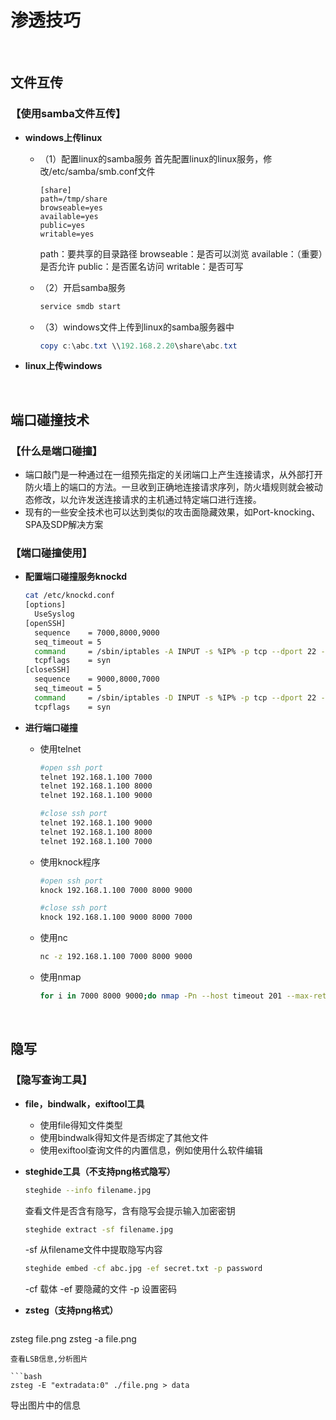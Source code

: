 # 渗透技巧

&nbsp;

## 文件互传

### 【使用samba文件互传】

* **windows上传linux**
  * （1）配置linux的samba服务
    首先配置linux的linux服务，修改/etc/samba/smb.conf文件
    ```
    [share]
    path=/tmp/share
    browseable=yes
    available=yes
    public=yes
    writable=yes
    ```
    path：要共享的目录路径
    browseable：是否可以浏览
    available：（重要）是否允许
    public：是否匿名访问
    writable：是否可写
    
  * （2）开启samba服务
    ```bash
    service smdb start
    ```
    
  * （3）windows文件上传到linux的samba服务器中
    ```powershell
    copy c:\abc.txt \\192.168.2.20\share\abc.txt
    ```
* **linux上传windows**



&nbsp;

## 端口碰撞技术

### 【什么是端口碰撞】

* 端口敲门是一种通过在一组预先指定的关闭端口上产生连接请求，从外部打开防火墙上的端口的方法。一旦收到正确地连接请求序列，防火墙规则就会被动态修改，以允许发送连接请求的主机通过特定端口进行连接。
* 现有的一些安全技术也可以达到类似的攻击面隐藏效果，如Port-knocking、SPA及SDP解决方案

### 【端口碰撞使用】

* **配置端口碰撞服务knockd**
  ```bash
  cat /etc/knockd.conf
  [options]
    UseSyslog
  [openSSH]
    sequence    = 7000,8000,9000
    seq_timeout = 5
    command     = /sbin/iptables -A INPUT -s %IP% -p tcp --dport 22 -j ACCEPT
    tcpflags    = syn
  [closeSSH]
    sequence    = 9000,8000,7000
    seq_timeout = 5
    command     = /sbin/iptables -D INPUT -s %IP% -p tcp --dport 22 -j ACCEPT
    tcpflags    = syn
  ```
  
* **进行端口碰撞**
  * 使用telnet
    ```bash
    #open ssh port
    telnet 192.168.1.100 7000
    telnet 192.168.1.100 8000
    telnet 192.168.1.100 9000
    
    #close ssh port
    telnet 192.168.1.100 9000
    telnet 192.168.1.100 8000
    telnet 192.168.1.100 7000
    ```
    
  * 使用knock程序
    ```bash
    #open ssh port
    knock 192.168.1.100 7000 8000 9000
    
    #close ssh port
    knock 192.168.1.100 9000 8000 7000
    ```
    
  * 使用nc
    ```bash
    nc -z 192.168.1.100 7000 8000 9000
    ```
    
  * 使用nmap
    ```bash
    for i in 7000 8000 9000;do nmap -Pn --host timeout 201 --max-retries 0 -p $i 192.168.1.100;done
    ```

&nbsp;


## 隐写

### 【隐写查询工具】

* **file，bindwalk，exiftool工具**
  * 使用file得知文件类型
  * 使用bindwalk得知文件是否绑定了其他文件
  * 使用exiftool查询文件的内置信息，例如使用什么软件编辑

* **steghide工具（不支持png格式隐写）**
  ```bash
  steghide --info filename.jpg
  ```
  查看文件是否含有隐写，含有隐写会提示输入加密密钥

  ```bash
  steghide extract -sf filename.jpg
  ```
  -sf 从filename文件中提取隐写内容

  ```bash
  steghide embed -cf abc.jpg -ef secret.txt -p password
  ```
  -cf 载体    -ef 要隐藏的文件    -p 设置密码
  
* **zsteg（支持png格式）**
  ```bash
zsteg file.png
zsteg -a file.png
  ```
  查看LSB信息,分析图片

  ```bash
zsteg -E "extradata:0" ./file.png > data
  ```
  导出图片中的信息